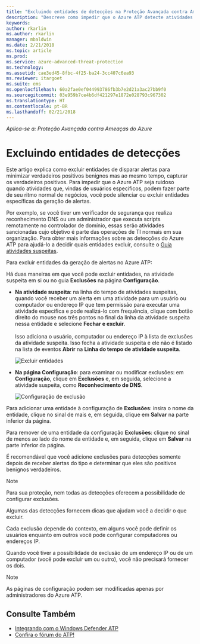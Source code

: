 ```yaml
---
title: "Excluindo entidades de detecções na Proteção Avançada contra Ameaças do Azure | Microsoft Docs"
description: "Descreve como impedir que o Azure ATP detecte atividades de entidades específicas como suspeitas"
keywords: 
author: rkarlin
ms.author: rkarlin
manager: mbaldwin
ms.date: 2/21/2018
ms.topic: article
ms.prod: 
ms.service: azure-advanced-threat-protection
ms.technology: 
ms.assetid: cae3ed45-8fbc-4f25-ba24-3cc407c6ea93
ms.reviewer: itargoet
ms.suite: ems
ms.openlocfilehash: 60a2fae0ef044993786fb3b7e2d21a3ac27bb9f0
ms.sourcegitcommit: 03e959b7ce4b6df421297e1872e028793c967302
ms.translationtype: HT
ms.contentlocale: pt-BR
ms.lasthandoff: 02/21/2018
---
```

*Aplica-se a: Proteção Avançada contra Ameaças do Azure*



# <a name="excluding-entities-from-detections"></a>Excluindo entidades de detecções
Este artigo explica como excluir entidades de disparar alertas para minimizar verdadeiros positivos benignos mas ao mesmo tempo, capturar os verdadeiros positivos. Para impedir que o Azure ATP seja ruidoso quando atividades que, vindas de usuários específicos, podem fazer parte de seu ritmo normal de negócios, você pode silenciar ou excluir entidades específicas da geração de alertas.

Por exemplo, se você tiver um verificador de segurança que realiza reconhecimento DNS ou um administrador que executa scripts remotamente no controlador de domínio, essas serão atividades sancionadas cujo objetivo é parte das operações de TI normais em sua organização. Para obter mais informações sobre as detecções do Azure ATP para ajudá-lo a decidir quais entidades excluir, consulte o [Guia atividades suspeitas](suspicious-activity-guide.md).

Para excluir entidades da geração de alertas no Azure ATP:

Há duas maneiras em que você pode excluir entidades, na atividade suspeita em si ou no guia **Exclusões** na página **Configuração**.

- **Na atividade suspeita**: na linha do tempo de atividades suspeitas, quando você receber um alerta em uma atividade para um usuário ou computador ou endereço IP que tem permissão para executar uma atividade específica e pode realizá-lo com frequência, clique com botão direito do mouse nos três pontos no final da linha da atividade suspeita nessa entidade e selecione **Fechar e excluir**. <br></br>Isso adiciona o usuário, computador ou endereço IP à lista de exclusões da atividade suspeita. Isso fecha a atividade suspeita e ele não é listado na lista de eventos **Abrir** na **Linha do tempo de atividade suspeita**.

    ![Excluir entidades](./media/exclude-in-sa.png)

- **Na página Configuração**: para examinar ou modificar exclusões: em **Configuração**, clique em **Exclusões** e, em seguida, selecione a atividade suspeita, como **Reconhecimento de DNS**.

    ![Configuração de exclusão](./media/exclusions.png)

Para adicionar uma entidade à configuração de **Exclusões**: insira o nome da entidade, clique no sinal de mais e, em seguida, clique em **Salvar** na parte inferior da página.

Para remover de uma entidade da configuração **Exclusões**: clique no sinal de menos ao lado do nome da entidade e, em seguida, clique em **Salvar** na parte inferior da página.

É recomendável que você adicione exclusões para detecções somente depois de receber alertas do tipo e determinar que eles são positivos benignos verdadeiros. 

> [!NOTE]
> Para sua proteção, nem todas as detecções oferecem a possibilidade de configurar exclusões. 

Algumas das detecções fornecem dicas que ajudam você a decidir o que excluir. 

Cada exclusão depende do contexto, em alguns você pode definir os usuários enquanto em outros você pode configurar computadores ou endereços IP. 

Quando você tiver a possibilidade de exclusão de um endereço IP ou de um computador (você pode excluir um ou outro), você não precisará fornecer os dois.

> [!NOTE]
> As páginas de configuração podem ser modificadas apenas por administradores do Azure ATP.


## <a name="see-also"></a>Consulte Também

- [Integrando com o Windows Defender ATP](integrate-wd-atp.md)
- [Confira o fórum do ATP!](https://aka.ms/azureatpcommunity)